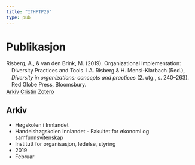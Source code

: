 ```yaml
---
title: "ITHPTP29"
type: pub
---
```

<h1>Publikasjon</h1>
<article id="csl-bib-container-ITHPTP29" class="csl-bib-container">
  <div class="csl-bib-body" style="line-height: 1.35; padding-left: 1em; text-indent:-1em;">
  <div class="csl-entry">Risberg, A., &amp; van den Brink, M. (2019). Organizational Implementation: Diversity Practices and Tools. I A. Risberg &amp; H. Mensi-Klarbach (Red.), <i>Diversity in organizations: concepts and practices</i> (2. utg., s. 240&#x2013;263). Red Globe Press, Bloomsbury.</div>
</div>
  <div class="csl-bib-buttons">
    <a href="#taxonomy-article-ITHPTP29" class="csl-bib-button">Arkiv</a>
    <a href="https://app.cristin.no/results/show.jsf?id=1674041" alt="Cristin URL" class="csl-bib-button">Cristin</a>
    <a href="http://zotero.org/groups/5402882/items/ITHPTP29" alt="Zotero URL" class="csl-bib-button">Zotero</a>
  </div>
  <div id="csl-bib-meta-container-ITHPTP29"></div>
</article>
<div id="csl-bib-meta-ITHPTP29" class="csl-bib-meta">
  <article id="taxonomy-article-ITHPTP29" class="taxonomy-article">
    <h1>Arkiv</h1>
    <ul>
      <li>Høgskolen i Innlandet</li>
      <li>Handelshøgskolen Innlandet - Fakultet for økonomi og samfunnsvitenskap</li>
      <li>Institutt for organisasjon, ledelse, styring</li>
      <li>2019</li>
      <li>Februar</li>
    </ul>
  </article>
</div>
